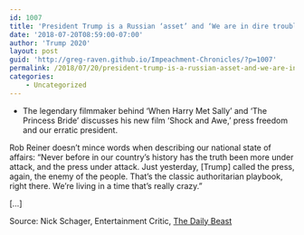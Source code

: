 ```yaml
---
id: 1007
title: 'President Trump is a Russian ‘asset’ and ‘We are in dire trouble’'
date: '2018-07-20T08:59:00-07:00'
author: 'Trump 2020'
layout: post
guid: 'http://greg-raven.github.io/Impeachment-Chronicles/?p=1007'
permalink: /2018/07/20/president-trump-is-a-russian-asset-and-we-are-in-dire-trouble/
categories:
    - Uncategorized
---
```


- The legendary filmmaker behind ‘When Harry Met Sally’ and ‘The Princess Bride’ discusses his new film ‘Shock and Awe,’ press freedom and our erratic president.

Rob Reiner doesn’t mince words when describing our national state of affairs: “Never before in our country’s history has the truth been more under attack, and the press under attack. Just yesterday, \[Trump\] called the press, again, the enemy of the people. That’s the classic authoritarian playbook, right there. We’re living in a time that’s really crazy.”

\[…\]

Source: Nick Schager, Entertainment Critic, [The Daily Beast](https://www.thedailybeast.com/rob-reiner-president-trump-is-a-russian-asset-and-we-are-in-dire-trouble)